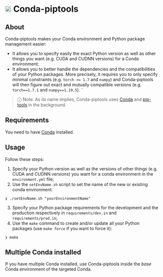 # <img width="20" height="20" src="https://gitlab.com/uploads/-/system/project/avatar/26713933/module.png?width=96" alt="Banner"> Conda-piptools

## About
Conda-piptools makes your Conda environment and Python package management easier:
- It allows you to specify easily the exact Python version as well as other things you want (e.g. CUDA and CUDNN versions) for a Conda environment;
- It allows you to better handle the dependencies and the compatibilities of your Python packages. More precisely, it requires you to only specify minimal constraints (e.g. `torch >= 1.7` and `numpy`) and Conda-piptools will then figure out exact and mutually compatible versions (e.g. `torch==1.7.1` and `numpy==1.19.5`).
`

> ⓘ Note: As its name implies, Conda-piptools uses [Conda](https://anaconda.org/anaconda/conda) and [pip-tools](https://github.com/jazzband/pip-tools) in the background.

## Requirements
You need to have [Conda](https://anaconda.org/anaconda/conda) installed.

## Usage
Follow these steps:
1. Specify your Python version as well as the versions of other things (e.g. CUDA and CUDNN versions) you want for a conda environment in the `environment.yml` file;
2. Use the `setEnvName.sh` script to set the name of the new or existing conda environment:
```
❯ ./setEnvName.sh "yourEnvironmentName"
```
3. Specify your Python package requirements for the development and the production respectively in `requirements/dev.in` and `requirements/prod.in`;
4. Use the `make` command to create and/or update all your Python packages (use `make force` if you want to force it):
```
❯ make
```

## Multiple Conda installed
If you have multiple Conda installed, use Conda-piptools inside the _base_ Conda environment of the targeted Conda.
